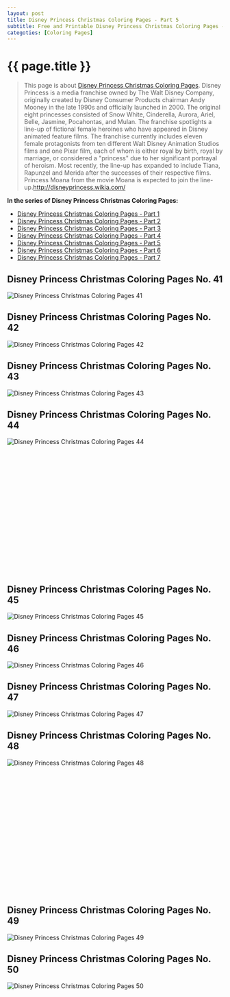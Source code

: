```yaml
---
layout: post
title: Disney Princess Christmas Coloring Pages - Part 5
subtitle: Free and Printable Disney Princess Christmas Coloring Pages - Part 5
categoties: [Coloring Pages]
---
```

{{ page.title }}
================
> This page is about [Disney Princess Christmas Coloring Pages](https://hoanghabelle.github.io/). Disney Princess is a media franchise owned by The Walt Disney Company, originally created by Disney Consumer Products chairman Andy Mooney in the late 1990s and officially launched in 2000. The original eight princesses consisted of Snow White, Cinderella, Aurora, Ariel, Belle, Jasmine, Pocahontas, and Mulan. The franchise spotlights a line-up of fictional female heroines who have appeared in Disney animated feature films. The franchise currently includes eleven female protagonists from ten different Walt Disney Animation Studios films and one Pixar film, each of whom is either royal by birth, royal by marriage, or considered a "princess" due to her significant portrayal of heroism. Most recently, the line-up has expanded to include Tiana, Rapunzel and Merida after the successes of their respective films. Princess Moana from the movie Moana is expected to join the line-up.http://disneyprincess.wikia.com/

**In the series of Disney Princess Christmas Coloring Pages:**

* [Disney Princess Christmas Coloring Pages - Part 1](https://hoanghabelle.github.io/2017/11/16/Disney-Princess-Christmas-Coloring-Pages-part-1.html)
* [Disney Princess Christmas Coloring Pages - Part 2](https://hoanghabelle.github.io/2017/11/16/Disney-Princess-Christmas-Coloring-Pages-part-2.html)
* [Disney Princess Christmas Coloring Pages - Part 3](https://hoanghabelle.github.io/2017/11/16/Disney-Princess-Christmas-Coloring-Pages-part-3.html)
* [Disney Princess Christmas Coloring Pages - Part 4](https://hoanghabelle.github.io/2017/11/16/Disney-Princess-Christmas-Coloring-Pages-part-4.html)
* [Disney Princess Christmas Coloring Pages - Part 5](https://hoanghabelle.github.io/2017/11/16/Disney-Princess-Christmas-Coloring-Pages-part-5.html)
* [Disney Princess Christmas Coloring Pages - Part 6](https://hoanghabelle.github.io/2017/11/16/Disney-Princess-Christmas-Coloring-Pages-part-6.html)
* [Disney Princess Christmas Coloring Pages - Part 7](https://hoanghabelle.github.io/2017/11/16/Disney-Princess-Christmas-Coloring-Pages-part-7.html)
## Disney Princess Christmas Coloring Pages No. 41
![Disney Princess Christmas Coloring Pages 41](https://hoanghabelle.github.io/img1/Disney-Princess-Christmas-Coloring-Pages%20(41).jpg "Disney Princess Christmas Coloring Pages 41")

## Disney Princess Christmas Coloring Pages No. 42
![Disney Princess Christmas Coloring Pages 42](https://hoanghabelle.github.io/img1/Disney-Princess-Christmas-Coloring-Pages%20(42).jpg "Disney Princess Christmas Coloring Pages 42")

## Disney Princess Christmas Coloring Pages No. 43
![Disney Princess Christmas Coloring Pages 43](https://hoanghabelle.github.io/img1/Disney-Princess-Christmas-Coloring-Pages%20(43).jpg "Disney Princess Christmas Coloring Pages 43")

## Disney Princess Christmas Coloring Pages No. 44
![Disney Princess Christmas Coloring Pages 44](https://hoanghabelle.github.io/img1/Disney-Princess-Christmas-Coloring-Pages%20(44).jpg "Disney Princess Christmas Coloring Pages 44")

<script async src="//pagead2.googlesyndication.com/pagead/js/adsbygoogle.js"></script><!-- Texxtonly --><ins class="adsbygoogle" style="display:inline-block;width:336px;height:280px" data-ad-client="ca-pub-6753140515841889" data-ad-slot="3207852233"></ins><script>(adsbygoogle = window.adsbygoogle || []).push({}); </script>

## Disney Princess Christmas Coloring Pages No. 45
![Disney Princess Christmas Coloring Pages 45](https://hoanghabelle.github.io/img1/Disney-Princess-Christmas-Coloring-Pages%20(45).jpg "Disney Princess Christmas Coloring Pages 45")

## Disney Princess Christmas Coloring Pages No. 46
![Disney Princess Christmas Coloring Pages 46](https://hoanghabelle.github.io/img1/Disney-Princess-Christmas-Coloring-Pages%20(46).jpg "Disney Princess Christmas Coloring Pages 46")

## Disney Princess Christmas Coloring Pages No. 47
![Disney Princess Christmas Coloring Pages 47](https://hoanghabelle.github.io/img1/Disney-Princess-Christmas-Coloring-Pages%20(47).jpg "Disney Princess Christmas Coloring Pages 47")

## Disney Princess Christmas Coloring Pages No. 48
![Disney Princess Christmas Coloring Pages 48](https://hoanghabelle.github.io/img1/Disney-Princess-Christmas-Coloring-Pages%20(48).jpg "Disney Princess Christmas Coloring Pages 48")

<script async src="//pagead2.googlesyndication.com/pagead/js/adsbygoogle.js"></script><!-- Texxtonly --><ins class="adsbygoogle" style="display:inline-block;width:336px;height:280px" data-ad-client="ca-pub-6753140515841889" data-ad-slot="3207852233"></ins><script>(adsbygoogle = window.adsbygoogle || []).push({}); </script>

## Disney Princess Christmas Coloring Pages No. 49
![Disney Princess Christmas Coloring Pages 49](https://hoanghabelle.github.io/img1/Disney-Princess-Christmas-Coloring-Pages%20(49).jpg "Disney Princess Christmas Coloring Pages 49")

## Disney Princess Christmas Coloring Pages No. 50
![Disney Princess Christmas Coloring Pages 50](https://hoanghabelle.github.io/img1/Disney-Princess-Christmas-Coloring-Pages%20(50).jpg "Disney Princess Christmas Coloring Pages 50")

